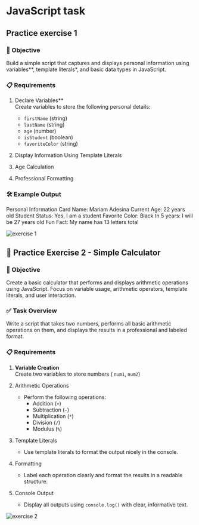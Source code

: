 # JavaScript task 

##  Practice exercise 1
### 📌 Objective

Build a simple script that captures and displays personal information using variables**, template literals*, and basic data types in JavaScript.

### 📋 Requirements

1. Declare Variables**  
   Create variables to store the following personal details:
   - `firstName` (string)
   - `lastName` (string)
   - `age` (number)
   - `isStudent` (boolean)
   - `favoriteColor` (string)

2. Display Information Using Template Literals  
3. Age Calculation  
4. Professional Formatting 
   

### 🛠️ Example Output
Personal Information Card
Name: Mariam Adesina
Current Age: 22 years old
Student Status: Yes, I am a student
Favorite Color: Black
In 5 years: I will be 27 years old
Fun Fact: My name has 13 letters total

![exercise 1](https://github.com/user-attachments/assets/c3ae37e4-bfdb-4fc4-868f-14e359bc3130)




## 🎯 Practice Exercise 2 - Simple Calculator

### 📌 Objective
Create a basic calculator that performs and displays arithmetic operations using JavaScript. Focus on variable usage, arithmetic operators, template literals, and user interaction.

### ✅ Task Overview
Write a script that takes two numbers, performs all basic arithmetic operations on them, and displays the results in a professional and labeled format.


### 📋 Requirements
1. **Variable Creation**  
 Create two variables to store numbers ( `num1`, `num2`)

2. Arithmetic Operations 
   - Perform the following operations:
     - Addition (`+`)
     - Subtraction (`-`)
     - Multiplication (`*`)
     - Division (`/`)
     - Modulus (`%`)

3. Template Literals  
   - Use template literals to format the output nicely in the console.

4. Formatting  
   - Label each operation clearly and format the results in a readable structure.

5. Console Output 
   - Display all outputs using `console.log()` with clear, informative text.

![exercise 2]("https://github.com/user-attachments/assets/90331a16-5607-4c77-8c2a-051b73483259")



